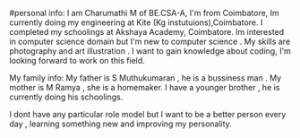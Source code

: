 #personal info:
 I am Charumathi M of BE.CSA-A,
I'm from Coimbatore,
Im currently doing my engineering at Kite (Kg instutuions),Coimbatore.
I completed my schoolings at Akshaya Academy, Coimbatore.
Im interested in computer science domain but I'm new to computer science .
My skills are photography and art illustration .
I want to gain knowledge about coding,
I'm looking forward to work on this field.

My family info:
My father is S Muthukumaran , he is a bussiness man .
My mother is M Ramya , she is a homemaker.
I have a younger brother , he is currently doing his schoolings.


I dont have any particular role model but I want to be a better person every day , learning something new and improving my personality.








